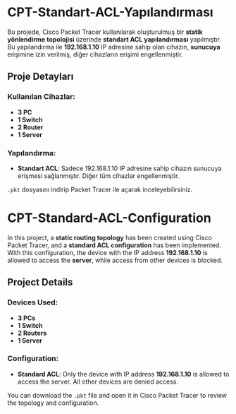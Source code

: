 # CPT-Standart-ACL-Yapılandırması

Bu projede, Cisco Packet Tracer kullanılarak oluşturulmuş bir **statik yönlendirme topolojisi** üzerinde **standart ACL yapılandırması** yapılmıştır. Bu yapılandırma ile **192.168.1.10** IP adresine sahip olan cihazın, **sunucuya** erişimine izin verilmiş, diğer cihazların erişimi engellenmiştir.

## Proje Detayları

### Kullanılan Cihazlar:
- **3 PC**
- **1 Switch**
- **2 Router**
- **1 Server**

### Yapılandırma:
- **Standart ACL**: Sadece 192.168.1.10 IP adresine sahip cihazın sunucuya erişmesi sağlanmıştır. Diğer tüm cihazlar engellenmiştir.

`.pkt` dosyasını indirip Packet Tracer ile açarak inceleyebilirsiniz.

# CPT-Standard-ACL-Configuration

In this project, a **static routing topology** has been created using Cisco Packet Tracer, and a **standard ACL configuration** has been implemented. With this configuration, the device with the IP address **192.168.1.10** is allowed to access the **server**, while access from other devices is blocked.

## Project Details

### Devices Used:
- **3 PCs**
- **1 Switch**
- **2 Routers**
- **1 Server**

### Configuration:
- **Standard ACL**: Only the device with IP address **192.168.1.10** is allowed to access the server. All other devices are denied access.

You can download the `.pkt` file and open it in Cisco Packet Tracer to review the topology and configuration.
